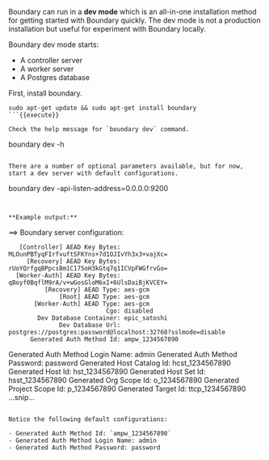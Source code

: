 Boundary can run in a **dev mode** which is an all-in-one installation method for getting started with Boundary quickly. The dev mode is not a production installation but useful for experiment with Boundary locally.

Boundary dev mode starts:

- A controller server
- A worker server
- A Postgres database

First, install boundary.

```
sudo apt-get update && sudo apt-get install boundary
```{{execute}}

Check the help message for `boundary dev` command.

```
boundary dev -h
```{{execute}}

There are a number of optional parameters available, but for now, start a dev server with default configurations.

```
boundary dev -api-listen-address=0.0.0.0:9200
```{{execute}}


**Example output:**

```
==> Boundary server configuration:

       [Controller] AEAD Key Bytes: MLOunPBTyqFIrfvuftSFKYns+7d1OJIvYh3x3+vajXc=
         [Recovery] AEAD Key Bytes: rUoYQrfgqBPpcsBm1C175oH3kGtq7q1ICVpFWGfrvGo=
      [Worker-Auth] AEAD Key Bytes: qBoyf0BqflM9rA/v+wGosGloM6xI+6UlsDaiBjKVCEY=
              [Recovery] AEAD Type: aes-gcm
                  [Root] AEAD Type: aes-gcm
           [Worker-Auth] AEAD Type: aes-gcm
                               Cgo: disabled
            Dev Database Container: epic_satoshi
                  Dev Database Url: postgres://postgres:password@localhost:32768?sslmode=disable
          Generated Auth Method Id: ampw_1234567890
  Generated Auth Method Login Name: admin
    Generated Auth Method Password: password
         Generated Host Catalog Id: hcst_1234567890
                 Generated Host Id: hst_1234567890
             Generated Host Set Id: hsst_1234567890
            Generated Org Scope Id: o_1234567890
        Generated Project Scope Id: p_1234567890
               Generated Target Id: ttcp_1234567890
                              ...snip...
```

Notice the following default configurations:

- Generated Auth Method Id: `ampw_1234567890`
- Generated Auth Method Login Name: admin
- Generated Auth Method Password: password
